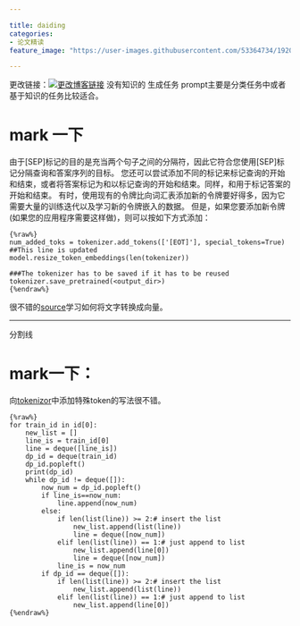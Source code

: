 ```yaml
---

title: daiding
categories:
- 论文精读
feature_image: "https://user-images.githubusercontent.com/53364734/192078882-190b1b14-a1ee-4590-ac1f-56ac81ffeb56.png"

---
```


<!-- more -->


更改链接：[![更改博客链接](https://user-images.githubusercontent.com/53364734/192180297-c1654533-eb5f-4bf9-aa9f-ab830208a5e3.png)](https://github.com/lizeyujack/lizeyujack.github.io/edit/main/_posts/2022-10-17-25.md)
没有知识的
生成任务
prompt主要是分类任务中或者基于知识的任务比较适合。

# mark 一下
由于[SEP]标记的目的是充当两个句子之间的分隔符，因此它符合您使用[SEP]标记分隔查询和答案序列的目标。
您还可以尝试添加不同的标记来标记查询的开始和结束，或者将答案标记为<BOQ>和<EOQ>以标记查询的开始和结束。同样，<BOA>和<EOA>用于标记答案的开始和结束。
有时，使用现有的令牌比向词汇表添加新的令牌要好得多，因为它需要大量的训练迭代以及学习新的令牌嵌入的数据。
但是，如果您要添加新令牌(如果您的应用程序需要这样做)，则可以按如下方式添加：
```
{%raw%}
num_added_toks = tokenizer.add_tokens(['[EOT]'], special_tokens=True) ##This line is updated
model.resize_token_embeddings(len(tokenizer))

###The tokenizer has to be saved if it has to be reused
tokenizer.save_pretrained(<output_dir>)
{%endraw%}
```
很不错的[source](https://albertauyeung.github.io/2020/06/19/bert-tokenization.html/)学习如何将文字转换成向量。
  
---
分割线
  
# mark一下：
向[tokenizor](https://blog.csdn.net/icestorm_rain/article/details/108540053)中添加特殊token的写法很不错。
  
  
```
{%raw%}
for train_id in id[0]:
    new_list = []
    line_is = train_id[0]
    line = deque([line_is])
    dp_id = deque(train_id)
    dp_id.popleft()
    print(dp_id)
    while dp_id != deque([]):
        now_num = dp_id.popleft()
        if line_is==now_num:
            line.append(now_num)
        else:
            if len(list(line)) >= 2:# insert the list
                new_list.append(list(line))
                line = deque([now_num])
            elif len(list(line)) == 1:# just append to list
                new_list.append(line[0])
                line = deque([now_num])
            line_is = now_num
        if dp_id == deque([]):
            if len(list(line)) >= 2:# insert the list
                new_list.append(list(line))
            elif len(list(line)) == 1:# just append to list
                new_list.append(line[0])
{%endraw%}
```
